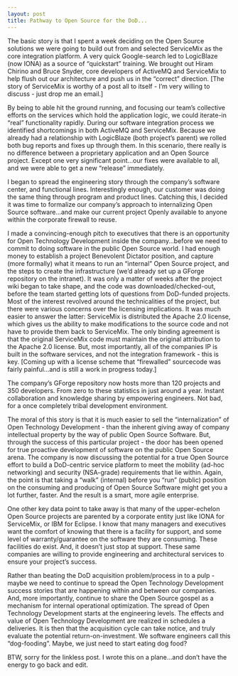 ```yaml
---
layout: post
title: Pathway to Open Source for the DoD...
---
```


The basic story is that I spent a week deciding on the Open Source
solutions we were going to build out from and selected ServiceMix as the
core integration platform. A very quick Google-search led to LogicBlaze
(now IONA) as a source of “quickstart” training. We brought out Hiram
Chirino and Bruce Snyder, core developers of ActiveMQ and ServiceMix to
help flush out our architecture and push us in the “correct” direction.
\[The story of ServiceMix is worthy of a post all to itself - I’m very
willing to discuss - just drop me an email.\]

By being to able hit the ground running, and focusing our team’s
collective efforts on the services which hold the application logic, we
could iterate-in “real” functionality rapidly. During our software
integration process we identified shortcomings in both ActiveMQ and
ServiceMix. Because we already had a relationship with LogicBlaze (both
project’s parent) we rolled both bug reports and fixes up through them.
In this scenario, there really is no difference between a proprietary
application and an Open Source project. Except one very significant
point…our fixes were available to all, and we were able to get a new
“release” immediately.

I began to spread the engineering story through the company’s software
center, and functional lines. Interestingly enough, our customer was
doing the same thing through program and product lines. Catching this, I
decided it was time to formalize our company’s approach to internalizing
Open Source software…and make our current project Openly available to
anyone within the corporate firewall to reuse.

I made a convincing-enough pitch to executives that there is an
opportunity for Open Technology Development inside the company…before we
need to commit to doing software in the public Open Source world. I had
enough money to establish a project Benevolent Dictator position, and
capture (more formally) what it means to run an “internal” Open Source
project, and the steps to create the infrastructure (we’d already set up
a GForge repository on the intranet). It was only a matter of weeks
after the project wiki began to take shape, and the code was
downloaded/checked-out, before the team started getting lots of
questions from DoD-funded projects. Most of the interest revolved around
the technicalities of the project, but there were various concerns over
the licensing implications. It was much easier to answer the latter:
ServiceMix is distributed the Apache 2.0 license, which gives us the
ability to make modifications to the source code and not have to provide
them back to ServiceMix. The only binding agreement is that the original
ServiceMix code must maintain the original attribution to the Apache 2.0
license. But, most importantly, all of the companies IP is built in the
software services, and not the integration framework - this is key.
\[Coming up with a license scheme that “firewalled” sourcecode was
fairly painful…and is still a work in progress today.\]

The company’s GForge repository now hosts more than 120 projects and 350
developers. From zero to these statistics in just around a year. Instant
collaboration and knowledge sharing by empowering engineers. Not bad,
for a once completely tribal development environment.

The moral of this story is that it is much easier to sell the
“internalization” of Open Technology Development - than the inherent
giving away of company intellectual property by the way of public Open
Source Software. But, through the success of this particular project -
the door has been opened for true proactive development of software on
the public Open Source arena. The company is now discussing the
potential for a true Open Source effort to build a DoD-centric service
platform to meet the mobility (ad-hoc networking) and security
(NSA-grade) requirements that lie within. Again, the point is that
taking a “walk” (internal) before you “run” (public) position on the
consuming and producing of Open Source Software might get you a lot
further, faster. And the result is a smart, more agile enterprise.

One other key data point to take away is that many of the upper-echelon
Open Source projects are parented by a corporate entity just like IONA
for ServiceMix, or IBM for Eclipse. I know that many managers and
executives want the comfort of knowing that there is a facility for
support, and some level of warranty/guarantee on the software they are
consuming. These facilities do exist. And, it doesn’t just stop at
support. These same companies are willing to provide engineering and
architectural services to ensure your project’s success.

Rather than beating the DoD acquisition problem/process in to a pulp -
maybe we need to continue to spread the Open Technology Development
success stories that are happening within and between our companies.
And, more importantly, continue to share the Open Source gospel as a
mechanism for internal operational optimization. The spread of Open
Technology Development starts at the engineering levels. The effects and
value of Open Technology Development are realized in schedules a
deliveries. It is then that the acquisition cycle can take notice, and
truly evaluate the potential return-on-investment. We software engineers
call this “dog-fooding”. Maybe, we just need to start eating dog food?

BTW, sorry for the linkless post. I wrote this on a plane…and don’t have
the energy to go back and edit.
